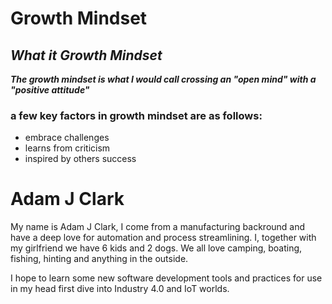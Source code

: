 # Growth Mindset

## _What it Growth Mindset_ 

***The growth mindset is what I would call crossing an "open mind" with a "positive attitude"***

### a few key factors in growth mindset are as follows: 

* embrace challenges
* learns from criticism 
* inspired by others success


# Adam J Clark

My name is Adam J Clark, I come from a manufacturing backround and have a deep love for automation and process streamlining. I, together with my girlfriend we have 6 kids and 2 dogs. We all love camping, boating, fishing, hinting and anything in the outside. 

I hope to learn some new software development tools and practices for use in my head first dive into Industry 4.0 and IoT worlds.



